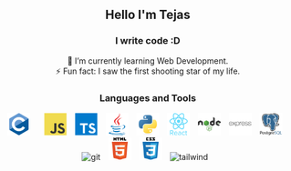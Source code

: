 <h2 align="center">Hello I'm Tejas</h1>
<h3 align="center">I write code :D</h3>

<p align="center">
🌱 I’m currently learning Web Development. <br/>
⚡ Fun fact: I saw the first shooting star of my life.
</p>

<h3 align="center">Languages and Tools</h3>
<p align="center"> 
    <img src="https://raw.githubusercontent.com/devicons/devicon/master/icons/c/c-original.svg" style="padding-right:20px;" alt="c" width="40" height="40"/>
    <img src="https://raw.githubusercontent.com/devicons/devicon/master/icons/javascript/javascript-original.svg" style="padding-right:10px;" alt="javascript" width="40" height="40"/>
    <img src="https://raw.githubusercontent.com/devicons/devicon/master/icons/typescript/typescript-original.svg" style="padding-right:10px;" alt="typescript" width="40" height="40"/> 
    <img src="https://raw.githubusercontent.com/devicons/devicon/master/icons/java/java-original.svg" style="padding-right:10px;" alt="java" width="40" height="40"/> 
    <img src="https://raw.githubusercontent.com/devicons/devicon/master/icons/python/python-original.svg" style="padding-right:10px;" alt="python" width="40" height="40"/> 
    <img src="https://raw.githubusercontent.com/devicons/devicon/master/icons/react/react-original-wordmark.svg" style="padding-right:10px;" alt="react" width="40" height="40"/>
    <img src="https://raw.githubusercontent.com/devicons/devicon/master/icons/nodejs/nodejs-original-wordmark.svg" style="padding-right:10px;" alt="nodejs" width="40" height="40"/> 
    <img src="https://raw.githubusercontent.com/devicons/devicon/master/icons/express/express-original-wordmark.svg" style="padding-right:10px;" alt="express" width="40" height="40" style="background:white;"/> 
    <img src="https://raw.githubusercontent.com/devicons/devicon/master/icons/postgresql/postgresql-original-wordmark.svg" style="padding-right:10px;" alt="postgresql" width="40" height="40"/>
    <img src="https://www.vectorlogo.zone/logos/git-scm/git-scm-icon.svg" style="padding-right:10px;" alt="git" width="40" height="40"/>
    <img src="https://raw.githubusercontent.com/devicons/devicon/master/icons/html5/html5-original-wordmark.svg" style="padding-right:10px;" alt="html5" width="40" height="40"/>
    <img src="https://raw.githubusercontent.com/devicons/devicon/master/icons/css3/css3-original-wordmark.svg" style="padding-right:10px;" alt="css3" width="40" height="40"/> 
    <img src="https://www.vectorlogo.zone/logos/tailwindcss/tailwindcss-icon.svg" style="padding-right:10px;" alt="tailwind" width="40" height="40"/> 
</p>
